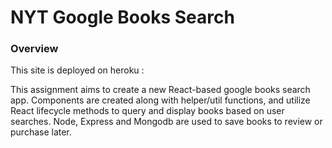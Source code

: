 # NYT Google Books Search

### Overview 

This site is deployed on heroku : 


This assignment aims to create a new React-based google books search app. Components are created along with helper/util functions, and utilize React lifecycle methods to query and display books based on user searches. Node, Express and Mongodb are used to save books to review or purchase later.

### 
